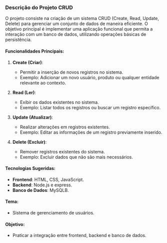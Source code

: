 ### **Descrição do Projeto CRUD**
O projeto consiste na criação de um sistema CRUD (Create, Read, Update, Delete) para gerenciar um conjunto de dados de maneira eficiente. O objetivo principal é implementar uma aplicação funcional que permita a interação com um banco de dados, utilizando operações básicas de persistência. 

#### **Funcionalidades Principais**:
1. **Create (Criar)**:
   - Permitir a inserção de novos registros no sistema.
   - Exemplo: Adicionar um novo usuário, produto ou qualquer entidade relevante ao contexto.

2. **Read (Ler)**:
   - Exibir os dados existentes no sistema.
   - Exemplo: Listar todos os registros ou buscar um registro específico.

3. **Update (Atualizar)**:
   - Realizar alterações em registros existentes.
   - Exemplo: Editar as informações de um registro previamente inserido.

4. **Delete (Excluir)**:
   - Remover registros existentes do sistema.
   - Exemplo: Excluir dados que não são mais necessários.

#### **Tecnologias Sugeridas**:
- **Frontend**: HTML, CSS, JavaScript.
- **Backend**: Node.js e express.
- **Banco de Dados**: MySQLB.

#### **Tema**:
- Sistema de gerenciamento de usuários.

#### **Objetivo**:
- Praticar a integração entre frontend, backend e banco de dados.
